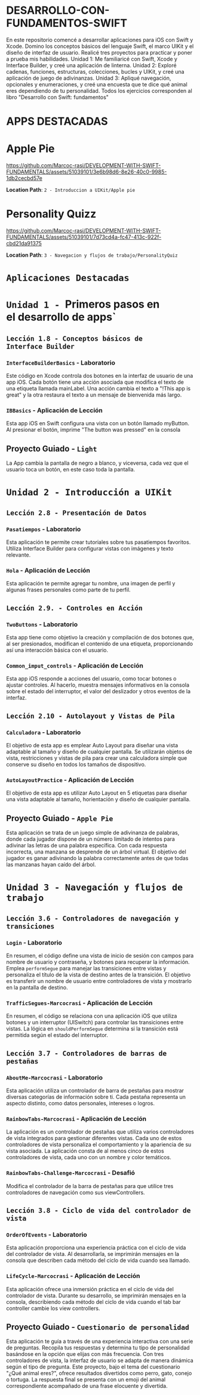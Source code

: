 # DESARROLLO-CON-FUNDAMENTOS-SWIFT

En este repositorio comencé a desarrollar aplicaciones para iOS con Swift y Xcode. Domino los conceptos básicos del lenguaje Swift, el marco UIKit y el diseño de interfaz de usuario. Realicé tres proyectos para practicar y poner a prueba mis habilidades. Unidad 1: Me familiaricé con Swift, Xcode y Interface Builder, y creé una aplicación de linterna. Unidad 2: Exploré cadenas, funciones, estructuras, colecciones, bucles y UIKit, y creé una aplicación de juego de adivinanzas. Unidad 3: Apliqué navegación, opcionales y enumeraciones, y creé una encuesta que te dice qué animal eres dependiendo de tu personalidad.
Todos los ejercicios corresponden al libro "Desarrollo con Swift: fundamentos"

# APPS DESTACADAS

# Apple Pie

https://github.com/Marcoc-rasi/DEVELOPMENT-WITH-SWIFT-FUNDAMENTALS/assets/51039101/3e6b98d6-8e26-40c0-9985-1db2cecbd57e

**Location Path**: `2 - Introduccion a UIKit/Apple pie`

# Personality Quizz

https://github.com/Marcoc-rasi/DEVELOPMENT-WITH-SWIFT-FUNDAMENTALS/assets/51039101/7d73cd4a-fc47-413c-922f-cbd21da91375

**Location Path**: `3 - Navegacion y flujos de trabajo/PersonalityQuiz`

# `Aplicaciones Destacadas`

# `Unidad 1 - `Primeros pasos en el desarrollo de apps`

## `Lección 1.8 - Conceptos básicos de Interface Builder`

### `InterfaceBuilderBasics` - Laboratorio

Este código en Xcode controla dos botones en la interfaz de usuario de una app iOS. Cada botón tiene una acción asociada que modifica el texto de una etiqueta llamada mainLabel. Una acción cambia el texto a "!This app is great" y la otra restaura el texto a un mensaje de bienvenida más largo.

### `IBBasics` - Aplicación de Lección

Esta app iOS en Swift configura una vista con un botón llamado myButton. Al presionar el botón, imprime "The button was pressed" en la consola

## Proyecto Guiado - `Light`

La App cambia la pantalla de negro a blanco, y viceversa, cada vez que el usuario toca un botón, en este caso toda la pantalla.

# `Unidad 2 - Introducción a UIKit`

## `Lección 2.8 - Presentación de Datos`

### `Pasatiempos` - Laboratorio

Esta aplicación te permite crear tutoriales sobre tus pasatiempos favoritos. Utiliza Interface Builder para configurar vistas con imágenes y texto relevante.

### `Hola` - Aplicación de Lección

Esta aplicación te permite agregar tu nombre, una imagen de perfil y algunas frases personales como parte de tu perfil.

## `Lección 2.9. - Controles en Acción`

### `TwoButtons` - Laboratorio

Esta app tiene como objetivo la creación y compilación de dos botones que, al ser presionados, modifican el contenido de una etiqueta, proporcionando así una interacción básica con el usuario.

### `Common_imput_controls` - Aplicación de Lección

Esta app iOS responde a acciones del usuario, como tocar botones o ajustar controles. Al hacerlo, muestra mensajes informativos en la consola sobre el estado del interruptor, el valor del deslizador y otros eventos de la interfaz.

## `Lección 2.10 - Autolayout y Vistas de Pila`

### `Calculadora` - Laboratorio

El objetivo de esta app es emplear Auto Layout para diseñar una vista adaptable al tamaño y diseño de cualquier pantalla. Se utilizarán objetos de vista, restricciones y vistas de pila para crear una calculadora simple que conserve su diseño en todos los tamaños de dispositivo.

### `AutoLayoutPractice` - Aplicación de Lección

El objetivo de esta app es utilizar Auto Layout  en 5 etiquetas para diseñar una vista adaptable al tamaño, horientación y diseño de cualquier pantalla.

## Proyecto Guiado - `Apple Pie`

Esta aplicación se trata de un juego simple de adivinanza de palabras, donde cada jugador dispone de un número limitado de intentos para adivinar las letras de una palabra específica. Con cada respuesta incorrecta, una manzana se desprende de un árbol virtual. El objetivo del jugador es ganar adivinando la palabra correctamente antes de que todas las manzanas hayan caído del árbol.

# `Unidad 3 - Navegación y flujos de trabajo`

## `Lección 3.6 - Controladores de navegación y transiciones`

### `Login` - Laboratorio

En resumen, el código define una vista de inicio de sesión con campos para nombre de usuario y contraseña, y botones para recuperar la información. Emplea `performSegue` para manejar las transiciones entre vistas y personaliza el título de la vista de destino antes de la transición. El objetivo es transferir un nombre de usuario entre controladores de vista y mostrarlo en la pantalla de destino.

### `TrafficSegues-Marcocrasi` - Aplicación de Lección

En resumen, el código se relaciona con una aplicación iOS que utiliza botones y un interruptor (UISwitch) para controlar las transiciones entre vistas. La lógica en `shouldPerformSegue` determina si la transición está permitida según el estado del interruptor.

## `Lección 3.7 - Controladores de barras de pestañas`

### `AboutMe-Marcocrasi` - Laboratorio

Esta aplicación utiliza un controlador de barra de pestañas para mostrar diversas categorías de información sobre ti. Cada pestaña representa un aspecto distinto, como datos personales, intereses o logros.

### `RainbowTabs-Marcocrasi` - Aplicación de Lección

La aplicación es un controlador de pestañas que utiliza varios controladores de vista integrados para gestionar diferentes vistas. Cada uno de estos controladores de vista personaliza el comportamiento y la apariencia de su vista asociada. La aplicación consta de al menos cinco de estos controladores de vista, cada uno con un nombre y color temáticos.

### `RainbowTabs-Challenge-Marcocrasi` - Desafió

Modifica el controlador de la barra de pestañas para que utilice tres controladores de navegación como sus viewControllers.

## `Lección 3.8 - Ciclo de vida del controlador de vista`

### `OrderOfEvents` - Laboratorio

Esta aplicación proporciona una experiencia práctica con el ciclo de vida del controlador de vista. Al desarrollarla, se imprimirán mensajes en la consola que describen cada método del ciclo de vida cuando sea llamado.

### `LifeCycle-Marcocrasi` - Aplicación de Lección

Esta aplicación ofrece una inmersión práctica en el ciclo de vida del controlador de vista. Durante su desarrollo, se imprimirán mensajes en la consola, describiendo cada método del ciclo de vida cuando el tab bar controller cambie los view controllers.

## Proyecto Guiado - `Cuestionario de personalidad`

Esta aplicación te guía a través de una experiencia interactiva con una serie de preguntas. Recopila tus respuestas y determina tu tipo de personalidad basándose en la opción que elijas con más frecuencia. Con tres controladores de vista, la interfaz de usuario se adapta de manera dinámica según el tipo de pregunta. Este proyecto, bajo el tema del cuestionario "¿Qué animal eres?", ofrece resultados divertidos como perro, gato, conejo o tortuga. La respuesta final se presenta con un emoji del animal correspondiente acompañado de una frase elocuente y divertida.


